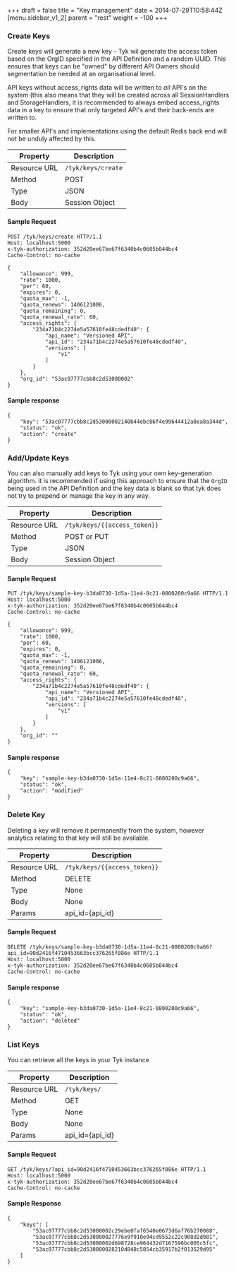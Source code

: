 +++
draft = false
title = "Key management"
date = 2014-07-29T10:58:44Z
[menu.sidebar_v1_2]
    parent = "rest"
    weight = -100
+++

### Create Keys

Create keys will generate a new key - Tyk wil generate the access token based on the OrgID specified in the API Definition and a
random UUID. This ensures that keys can be "owned" by different API Owners should segmentation be needed at an organisational level.

API keys without access_rights data will be written to _all_ API's on the system (this also means that they will be created
across all SessionHandlers and StorageHandlers, it is recommended to always embed access_rights data in a key to ensure that only targeted API's and their
back-ends are written to. 

For smaller API's and implementations using the default Redis back end will not be unduly affected by this.


|   **Property**    |   **Description**     |
|   -----------     |   ---------------     |
|   Resource URL    |   `/tyk/keys/create`  |
|   Method          |   POST                |
|   Type            |   JSON                |
|   Body            |   Session Object      |

#### Sample Request

    POST /tyk/keys/create HTTP/1.1
    Host: localhost:5000
    x-tyk-authorization: 352d20ee67be67f6340b4c0605b044bc4
    Cache-Control: no-cache
    
    {
        "allowance": 999,
        "rate": 1000,
        "per": 60,
        "expires": 0,
        "quota_max": -1,
        "quota_renews": 1406121006,
        "quota_remaining": 0,
        "quota_renewal_rate": 60,
        "access_rights": {
            "234a71b4c2274e5a57610fe48cdedf40": {
                "api_name": "Versioned API",
                "api_id": "234a71b4c2274e5a57610fe48cdedf40",
                "versions": [
                    "v1"
                ]
            }
        },
        "org_id": "53ac07777cbb8c2d53000002"
    }

#### Sample response

    {
        "key": "53ac07777cbb8c2d53000002140b44ebc86f4e99644412a8ea8a344d",
        "status": "ok",
        "action": "create"
    }
    
### Add/Update Keys

You can also manually add keys to Tyk using your own key-generation algorithm. it is recommended if using this approach to ensure that the 
`OrgID` being used in the API Definition and the key data is blank so that tyk does not try to prepend or manage the key in any way.

|   **Property**    |   **Description**                 |
|   -----------     |   ---------------                 |
|   Resource URL    |   `/tyk/keys/{{access_token}}`    |
|   Method          |   POST or PUT                     |
|   Type            |   JSON                            |
|   Body            |   Session Object                  |

#### Sample Request

    PUT /tyk/keys/sample-key-b3da0730-1d5a-11e4-8c21-0800200c9a66 HTTP/1.1
    Host: localhost:5000
    x-tyk-authorization: 352d20ee67be67f6340b4c0605b044bc4
    Cache-Control: no-cache
    
    {
        "allowance": 999,
        "rate": 1000,
        "per": 60,
        "expires": 0,
        "quota_max": -1,
        "quota_renews": 1406121006,
        "quota_remaining": 0,
        "quota_renewal_rate": 60,
        "access_rights": {
            "234a71b4c2274e5a57610fe48cdedf40": {
                "api_name": "Versioned API",
                "api_id": "234a71b4c2274e5a57610fe48cdedf40",
                "versions": [
                    "v1"
                ]
            }
        },
        "org_id": ""
    }

#### Sample response

    {
        "key": "sample-key-b3da0730-1d5a-11e4-8c21-0800200c9a66",
        "status": "ok",
        "action": "modified"
    }

### Delete Key

Deleting a key will remove it permanently from the system, however analytics relating to that key will still be available.

|   **Property**    |   **Description**                 |
|   -----------     |   ---------------                 |
|   Resource URL    |   `/tyk/keys/{{access_token}}`    |
|   Method          |   DELETE                          |
|   Type            |   None                            |
|   Body            |   None                            |
|   Params          |   api_id={api_id}                 |


#### Sample Request

    DELETE /tyk/keys/sample-key-b3da0730-1d5a-11e4-8c21-0800200c9a66?api_id=90d2416f4710453663bcc376265f886e HTTP/1.1
    Host: localhost:5000
    x-tyk-authorization: 352d20ee67be67f6340b4c0605b044bc4
    Cache-Control: no-cache
    
#### Sample response

    {
        "key": "sample-key-b3da0730-1d5a-11e4-8c21-0800200c9a66",
        "status": "ok",
        "action": "deleted"
    }

### List Keys

You can retrieve all the keys in your Tyk instance

|   **Property**    |   **Description**                 |
|   -----------     |   ---------------                 |
|   Resource URL    |   `/tyk/keys/`                    |
|   Method          |   GET                             |
|   Type            |   None                            |
|   Body            |   None                            |
|   Params          |   api_id={api_id}                 |

#### Sample Request

    GET /tyk/keys/?api_id=90d2416f4710453663bcc376265f886e HTTP/1.1
    Host: localhost:5000
    x-tyk-authorization: 352d20ee67be67f6340b4c0605b044bc4
    Cache-Control: no-cache

#### Sample Response

    {
        "keys": [
            "53ac07777cbb8c2d53000002c29ebe0faf6540e0673d6af76b270088",
            "53ac07777cbb8c2d530000027776e9f910e94cd9552c22c908d2d081",
            "53ac07777cbb8c2d53000002d698728ce964432d7167596bc005c5fc",
            "53ac07777cbb8c2d530000028210d848c5854cb35917b2f013529d95"
        ]
    }